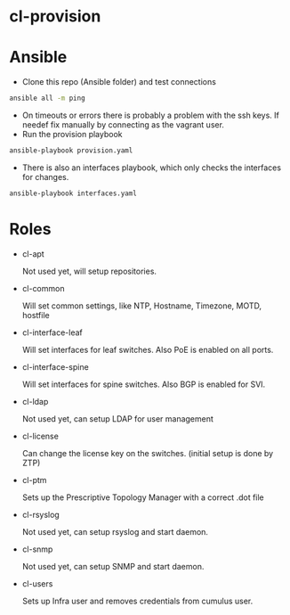 # cl-provision

# Ansible
- Clone this repo (Ansible folder) and test connections
```bash
ansible all -m ping
```
- On timeouts or errors there is probably a problem with the ssh keys. If needef fix manually by connecting as the vagrant user.
- Run the provision playbook
```bash
ansible-playbook provision.yaml
```
- There is also an interfaces playbook, which only checks the interfaces for changes.
```bash
ansible-playbook interfaces.yaml
```

# Roles
- cl-apt

  Not used yet, will setup repositories.

- cl-common

  Will set common settings, like NTP, Hostname, Timezone, MOTD, hostfile

- cl-interface-leaf

  Will set interfaces for leaf switches. Also PoE is enabled on all ports.

- cl-interface-spine

  Will set interfaces for spine switches. Also BGP is enabled for SVI.

- cl-ldap

  Not used yet, can setup LDAP for user management

- cl-license

  Can change the license key on the switches. (initial setup is done by ZTP)

- cl-ptm

  Sets up the Prescriptive Topology Manager with a correct .dot file

- cl-rsyslog

  Not used yet, can setup rsyslog and start daemon.

- cl-snmp

  Not used yet, can setup SNMP and start daemon.

- cl-users

  Sets up Infra user and removes credentials from cumulus user.
